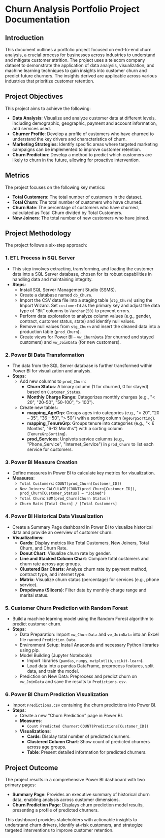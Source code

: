 # Churn Analysis Portfolio Project Documentation

## Introduction
This document outlines a portfolio project focused on end-to-end churn analysis, a crucial process for businesses across industries to understand and mitigate customer attrition. The project uses a telecom company dataset to demonstrate the application of data analysis, visualization, and machine learning techniques to gain insights into customer churn and predict future churners. The insights derived are applicable across various industries that prioritize customer retention.

## Project Objectives
This project aims to achieve the following:
- **Data Analysis**: Visualize and analyze customer data at different levels, including demographic, geographic, payment and account information, and services used.
- **Churner Profile**: Develop a profile of customers who have churned to understand the key drivers and characteristics of churn.
- **Marketing Strategies**: Identify specific areas where targeted marketing campaigns can be implemented to improve customer retention.
- **Churn Prediction**: Develop a method to predict which customers are likely to churn in the future, allowing for proactive intervention.

## Metrics
The project focuses on the following key metrics:
- **Total Customers**: The total number of customers in the dataset.
- **Total Churn**: The total number of customers who have churned.
- **Churn Rate**: The percentage of customers who have churned, calculated as Total Churn divided by Total Customers.
- **New Joiners**: The total number of new customers who have joined.

## Project Methodology
The project follows a six-step approach:

### 1. ETL Process in SQL Server
- This step involves extracting, transforming, and loading the customer data into a SQL Server database, chosen for its robust capabilities in handling data and maintaining integrity.
- **Steps**:
  - Install SQL Server Management Studio (SSMS).
  - Create a database named `db_Churn`.
  - Import the CSV data file into a staging table (`stg_Churn`) using the Import Wizard. Set `customerId` as the primary key and adjust the data type of "Bit" columns to `Varchar(50)` to prevent errors.
  - Perform data exploration to analyze column values (e.g., gender, contract, customer status, state) and identify null values.
  - Remove null values from `stg_Churn` and insert the cleaned data into a production table (`prod_Churn`).
  - Create views for Power BI – `vw_ChurnData` (for churned and stayed customers) and `vw_JoinData` (for new customers).

### 2. Power BI Data Transformation
- The data from the SQL Server database is further transformed within Power BI for visualization and analysis.
- **Steps**:
  - Add new columns to `prod_Churn`:
    - **Churn Status**: A binary column (1 for churned, 0 for stayed) based on `Customer_Status`.
    - **Monthly Charge Range**: Categorizes monthly charges (e.g., "< 20", "20-50", "50-100", "> 100").
  - Create new tables:
    - **mapping_AgeGrp**: Groups ages into categories (e.g., "< 20", "20 – 35", "36 – 50", "> 50") with a sorting column (`AgeGrpSorting`).
    - **mapping_TenureGrp**: Groups tenure into categories (e.g., "< 6 Months", "6-12 Months") with a sorting column (`TenureGrpSorting`).
    - **prod_Services**: Unpivots service columns (e.g., "Phone_Service", "Internet_Service") in `prod_Churn` to list each service for customers.

### 3. Power BI Measure Creation
- Define measures in Power BI to calculate key metrics for visualization.
- **Measures**:
  - `Total Customers`: `COUNT(prod_Churn[Customer_ID])`
  - `New Joiners`: `CALCULATE(COUNT(prod_Churn[Customer_ID]), prod_Churn[Customer_Status] = "Joined")`
  - `Total Churn`: `SUM(prod_Churn[Churn Status])`
  - `Churn Rate`: `[Total Churn] / [Total Customers]`

### 4. Power BI Historical Data Visualization
- Create a Summary Page dashboard in Power BI to visualize historical data and provide an overview of customer churn.
- **Visualizations**:
  - **Cards**: Display metrics like Total Customers, New Joiners, Total Churn, and Churn Rate.
  - **Donut Chart**: Visualize churn rate by gender.
  - **Line and Stacked Column Chart**: Compare total customers and churn rate across age groups.
  - **Clustered Bar Charts**: Analyze churn rate by payment method, contract type, and internet type.
  - **Matrix**: Visualize churn status (percentage) for services (e.g., phone service).
  - **Dropdowns (Slicers)**: Filter data by monthly charge range and marital status.

### 5. Customer Churn Prediction with Random Forest
- Build a machine learning model using the Random Forest algorithm to predict customer churn.
- **Steps**:
  - Data Preparation: Import `vw_ChurnData` and `vw_JoinData` into an Excel file named `Prediction_Data`.
  - Environment Setup: Install Anaconda and necessary Python libraries using pip.
  - Model Building (Jupyter Notebook):
    - Import libraries (`pandas`, `numpy`, `matplotlib`, `scikit-learn`).
    - Load data into a pandas DataFrame, preprocess features, split data, and train the model.
  - Prediction on New Data: Preprocess and predict churn on `vw_JoinData` and save the results to `Predictions.csv`.

### 6. Power BI Churn Prediction Visualization
- Import `Predictions.csv` containing the churn predictions into Power BI.
- **Steps**:
  - Create a new "Churn Prediction" page in Power BI.
  - **Measures**:
    - `Count Predicted Churner`: `COUNT(Predictions[Customer_ID])`
  - **Visualizations**:
    - **Cards**: Display total number of predicted churners.
    - **Clustered Column Chart**: Show count of predicted churners across age groups.
    - **Table**: Present detailed information for predicted churners.

## Project Outcome
The project results in a comprehensive Power BI dashboard with two primary pages:
- **Summary Page**: Provides an executive summary of historical churn data, enabling analysis across customer dimensions.
- **Churn Prediction Page**: Displays churn prediction model results, presenting a profile of predicted churners.

This dashboard provides stakeholders with actionable insights to understand churn drivers, identify at-risk customers, and strategize targeted interventions to improve customer retention.

